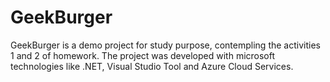# GeekBurger
GeekBurger is a demo project for study purpose, contempling the activities 1 and 2 of homework. The project was developed with microsoft technologies like .NET, Visual Studio Tool and Azure Cloud Services.
